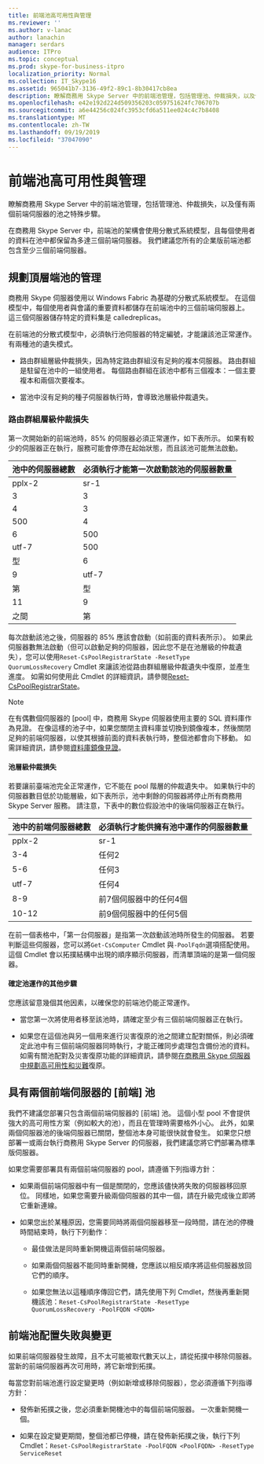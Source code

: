 ```yaml
---
title: 前端池高可用性與管理
ms.reviewer: ''
ms.author: v-lanac
author: lanachin
manager: serdars
audience: ITPro
ms.topic: conceptual
ms.prod: skype-for-business-itpro
localization_priority: Normal
ms.collection: IT_Skype16
ms.assetid: 965041b7-3136-49f2-89c1-8b30417cb8ea
description: 瞭解商務用 Skype Server 中的前端池管理，包括管理池、仲裁損失，以及僅有兩個前端伺服器的池之特殊步驟。
ms.openlocfilehash: e42e192d224d509356203c059751624fc706707b
ms.sourcegitcommit: a6e44256c024fc3953cfd6a511ee024c4c7b8408
ms.translationtype: MT
ms.contentlocale: zh-TW
ms.lasthandoff: 09/19/2019
ms.locfileid: "37047090"
---
```

# <a name="front-end-pool-high-availability-and-management"></a>前端池高可用性與管理
 
瞭解商務用 Skype Server 中的前端池管理，包括管理池、仲裁損失，以及僅有兩個前端伺服器的池之特殊步驟。
  
在商務用 Skype Server 中，前端池的架構會使用分散式系統模型，且每個使用者的資料在池中都保留為多達三個前端伺服器。 我們建議您所有的企業版前端池都包含至少三個前端伺服器。 
  
## <a name="planning-for-the-management-of-front-end-pools"></a>規劃頂層端池的管理

 商務用 Skype 伺服器使用以 Windows Fabric 為基礎的分散式系統模型。 在這個模型中，每個使用者與會議的重要資料都儲存在前端池中的三個前端伺服器上。 這三個伺服器儲存特定的資料集是 calledreplicas。
  
在前端池的分散式模型中，必須執行池伺服器的特定編號，才能讓該池正常運作。 有兩種池的遺失模式。
  
- 路由群組層級仲裁損失，因為特定路由群組沒有足夠的複本伺服器。 路由群組是駐留在池中的一組使用者。 每個路由群組在該池中都有三個複本：一個主要複本和兩個次要複本。
    
- 當池中沒有足夠的種子伺服器執行時，會導致池層級仲裁遺失。 
    
### <a name="routing-group-level-quorum-loss"></a>路由群組層級仲裁損失

第一次開始新的前端池時，85% 的伺服器必須正常運作，如下表所示。 如果有較少的伺服器正在執行，服務可能會停滯在起始狀態，而且該池可能無法啟動。
  
|池中的伺服器總數  <br/> |必須執行才能第一次啟動該池的伺服器數量  <br/> |
|:-----|:-----|
|pplx-2  <br/> |sr-1  <br/> |
|3  <br/> |3  <br/> |
|4  <br/> |3  <br/> |
|500  <br/> |4  <br/> |
|6  <br/> |500  <br/> |
|utf-7  <br/> |500  <br/> |
|型  <br/> |6  <br/> |
|9  <br/> |utf-7  <br/> |
|第  <br/> |型  <br/> |
|11  <br/> |9  <br/> |
|之間  <br/> |第  <br/> |
   
每次啟動該池之後，伺服器的 85% 應該會啟動（如前面的資料表所示）。 如果此伺服器數無法啟動（但可以啟動足夠的伺服器，因此您不是在池層級的仲裁遺失），您可以使用`Reset-CsPoolRegistrarState -ResetType QuorumLossRecovery` Cmdlet 來讓該池從路由群組層級仲裁遺失中復原，並產生進度。 如需如何使用此 Cmdlet 的詳細資訊，請參閱[Reset-CsPoolRegistrarState](https://docs.microsoft.com/powershell/module/skype/reset-cspoolregistrarstate?view=skype-ps)。 
  
> [!NOTE]
> 在有偶數個伺服器的 [pool] 中，商務用 Skype 伺服器使用主要的 SQL 資料庫作為見證。 在像這樣的池子中，如果您關閉主資料庫並切換到鏡像複本，然後關閉足夠的前端伺服器，以使其根據前面的資料表執行時，整個池都會向下移動。 如需詳細資訊，請參閱[資料庫鏡像見證](https://go.microsoft.com/fwlink/?LinkId=393672)。 
  
#### <a name="pool-level-quorum-loss"></a>池層級仲裁損失

若要讓前臺端池完全正常運作，它不能在 pool 階層的仲裁遺失中。 如果執行中的伺服器數目低於功能層級，如下表所示，池中剩餘的伺服器將停止所有商務用 Skype Server 服務。 請注意，下表中的數位假設池中的後端伺服器正在執行。
  
|池中的前端伺服器總數  <br/> |必須執行才能供擁有池中運作的伺服器數量  <br/> |
|:-----|:-----|
|pplx-2  <br/> |sr-1  <br/> |
|3-4  <br/> |任何2  <br/> |
|5-6  <br/> |任何3  <br/> |
|utf-7  <br/> |任何4  <br/> |
|8-9  <br/> |前7個伺服器中的任何4個  <br/> |
|10-12  <br/> |前9個伺服器中的任何5個  <br/> |
   
在前一個表格中，「第一台伺服器」是指第一次啟動該池時所發生的伺服器。 若要判斷這些伺服器，您可以將`Get-CsComputer` Cmdlet 與`-PoolFqdn`選項搭配使用。 這個 Cmdlet 會以拓撲結構中出現的順序顯示伺服器，而清單頂端的是第一個伺服器。
  
#### <a name="additional-steps-to-ensure-pools-are-functional"></a>確定池運作的其他步驟

您應該留意幾個其他因素，以確保您的前端池仍能正常運作。
  
- 當您第一次將使用者移至該池時，請確定至少有三個前端伺服器正在執行。
    
- 如果您在這個池與另一個用來進行災害復原的池之間建立配對關係，則必須確定此池中有三個前端伺服器同時執行，才能正確同步處理包含備份池的資料。 如需有關池配對及災害復原功能的詳細資訊，請參閱[在商務用 Skype 伺服器中規劃高可用性和災難](high-availability-and-disaster-recovery.md)復原。 
    
## <a name="front-end-pool-with-two-front-end-servers"></a>具有兩個前端伺服器的 [前端] 池

我們不建議您部署只包含兩個前端伺服器的 [前端] 池。 這個小型 pool 不會提供強大的高可用性方案（例如較大的池），而且在管理時需要格外小心。 此外，如果兩個伺服器池的後端伺服器已關閉，整個池本身可能很快就會發生。 如果您只想部署一或兩台執行商務用 Skype Server 的伺服器，我們建議您將它們部署為標準版伺服器。
  
如果您需要部署具有兩個前端伺服器的 pool，請遵循下列指導方針：
  
- 如果兩個前端伺服器中有一個是關閉的，您應該儘快將失敗的伺服器移回原位。 同樣地，如果您需要升級兩個伺服器的其中一個，請在升級完成後立即將它重新連線。
    
- 如果您出於某種原因，您需要同時將兩個伺服器移至一段時間，請在池的停機時間結束時，執行下列動作：
    
  - 最佳做法是同時重新開機這兩個前端伺服器。 
    
  - 如果兩個伺服器不能同時重新開機，您應該以相反順序將這些伺服器放回它們的順序。
    
  - 如果您無法以這種順序傳回它們，請先使用下列 Cmdlet，然後再重新開機該池：`Reset-CsPoolRegistrarState -ResetType QuorumLossRecovery -PoolFQDN <FQDN>`
    
## <a name="front-end-pool-configuration-failures-and-changes"></a>前端池配置失敗與變更

如果前端伺服器發生故障，且不太可能被取代數天以上，請從拓撲中移除伺服器。 當新的前端伺服器再次可用時，將它新增到拓撲。
  
每當您對前端池進行設定變更時（例如新增或移除伺服器），您必須遵循下列指導方針：
  
- 發佈新拓撲之後，您必須重新開機池中的每個前端伺服器。 一次重新開機一個。
    
- 如果在設定變更期間，整個池都已停機，請在發佈新拓撲之後，執行下列 Cmdlet：`Reset-CsPoolRegistrarState -PoolFQDN <PoolFQDN> -ResetType ServiceReset`
    

